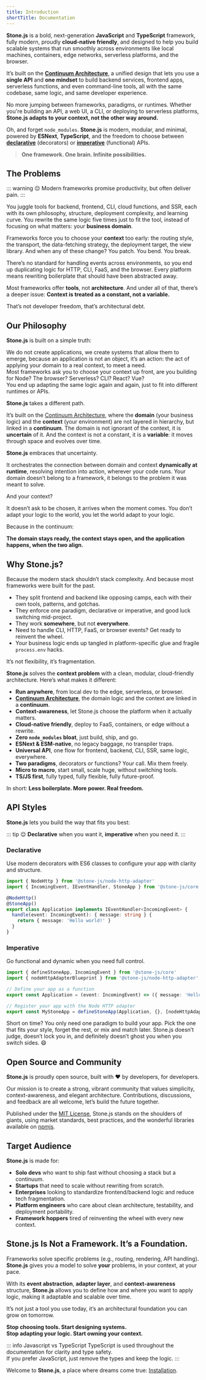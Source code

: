 ```yaml
---
title: Introduction
shortTitle: Documentation
---
```


**Stone.js** is a bold, next-generation **JavaScript** and **TypeScript** framework, fully modern, proudly **cloud-native friendly**, and designed to help you build scalable systems that run smoothly across environments like local machines, containers, edge networks, serverless platforms, and the browser.

It’s built on the [**Continuum Architecture**](./architecture/continuum.md), a unified design that lets you use a **single API** and **one mindset** to build backend services, frontend apps, serverless functions, and even command-line tools, all with the same codebase, same logic, and same developer experience.

No more jumping between frameworks, paradigms, or runtimes. Whether you're building an API, a web UI, a CLI, 
or deploying to serverless platforms, ****Stone.js** adapts to your context, not the other way around.**

Oh, and forget `node_modules`. **Stone.js** is modern, modular, and minimal, powered by **ESNext**, **TypeScript**, and the freedom to choose between [**declarative**](./architecture/paradigms.md#declarative-api) (decorators) or [**imperative**](./architecture/paradigms.md#imperative-api) (functional) APIs.

> **One framework. One brain. Infinite possibilities.**

## The Problems

::: warning 😔
Modern frameworks promise productivity, but often deliver pain.
:::

You juggle tools for backend, frontend, CLI, cloud functions, and SSR, each with its own philosophy, structure, deployment complexity, and learning curve. You rewrite the same logic five times just to fit the tool, instead of focusing on what matters: your **business domain**.

Frameworks force you to choose your **context** too early: the routing style, the transport, the data-fetching strategy, the deployment target, the view library. And when any of these change? You patch. You bend. You break.

There’s no standard for handling events across environments, so you end up duplicating logic for HTTP, CLI, FaaS, and the browser. Every platform means rewriting boilerplate that should have been abstracted away.

Most frameworks offer **tools**, not **architecture**.
And under all of that, there’s a deeper issue:
**Context is treated as a constant, not a variable.**

That’s not developer freedom, that’s architectural debt.

## Our Philosophy

**Stone.js** is built on a simple truth:

We do not create applications, 
we create systems that allow them to emerge,
because an application is not an object, it’s an action: the act of applying your domain to a real context, to meet a need.  
Most frameworks ask you to choose your context up front, are you building for Node? The browser? Serverless? CLI? React? Vue?  
You end up adapting the same logic again and again, just to fit into different runtimes or APIs.

**Stone.js** takes a different path.

It’s built on the [Continuum Architecture](./architecture/continuum.md), 
where the **domain** (your business logic) and the **context** (your environment) are not layered in hierarchy, but linked in a **continuum**.
The domain is not ignorant of the context, it is **uncertain** of it. 
And the context is not a constant, it is a **variable**: it moves through space and evolves over time.

**Stone.js** embraces that uncertainty.

It orchestrates the connection between domain and context **dynamically at runtime**, resolving intention into action, wherever your code runs.
Your domain doesn’t belong to a framework, it belongs to the problem it was meant to solve.

And your context?

It doesn’t ask to be chosen, it arrives when the moment comes. 
You don’t adapt your logic to the world, you let the world adapt to your logic.

Because in the continuum: 

**The domain stays ready, the context stays open, and the application happens, when the two align.**

## Why Stone.js?

Because the modern stack shouldn’t stack complexity.
And because most frameworks were built for the past.

- They split frontend and backend like opposing camps, each with their own tools, patterns, and gotchas.
- They enforce one paradigm, declarative or imperative, and good luck switching mid-project.
- They work **somewhere**, but not **everywhere**.
- Need to handle CLI, HTTP, FaaS, or browser events? Get ready to reinvent the wheel.
- Your business logic ends up tangled in platform-specific glue and fragile `process.env` hacks.

It’s not flexibility, it’s fragmentation.

**Stone.js** solves the **context problem** with a clean, modular, cloud-friendly architecture. Here’s what makes it different:

- **Run anywhere**, from local dev to the edge, serverless, or browser.
- [**Continuum Architecture**](./architecture/continuum.md), the domain logic and the context are linked in a **continuum**.
- **Context-awareness**, let Stone.js choose the platform when it actually matters.
- **Cloud-native friendly**, deploy to FaaS, containers, or edge without a rewrite.
- **Zero `node_modules` bloat**, just build, ship, and go.
- **ESNext & ESM-native**, no legacy baggage, no transpiler traps.
- **Universal API**, one flow for frontend, backend, CLI, SSR, same logic, everywhere.
- **Two paradigms**, decorators or functions? Your call. Mix them freely.
- **Micro to macro**, start small, scale huge, without switching tools.
- **TS/JS first**, fully typed, fully flexible, fully future-proof.

In short: **Less boilerplate. More power. Real freedom.**

## API Styles

**Stone.js** lets you build the way that fits you best:

::: tip 😌
**Declarative** when you want it, **imperative** when you need it.
:::

### **Declarative**

Use modern decorators with ES6 classes to configure your app with clarity and structure.

```ts
import { NodeHttp } from '@stone-js/node-http-adapter'
import { IncomingEvent, IEventHandler, StoneApp } from '@stone-js/core'

@NodeHttp()
@StoneApp()
export class Application implements IEventHandler<IncomingEvent> {
  handle(event: IncomingEvent): { message: string } {
    return { message: 'Hello world!' }
  }
}
```

### **Imperative**

Go functional and dynamic when you need full control.

```ts
import { defineStoneApp, IncomingEvent } from '@stone-js/core'
import { nodeHttpAdapterBlueprint } from '@stone-js/node-http-adapter'

// Define your app as a function
export const Application = (event: IncomingEvent) => ({ message: 'Hello world!' })

// Register your app with the Node HTTP adapter
export const MyStoneApp = defineStoneApp(Application, {}, [nodeHttpAdapterBlueprint])
```

Short on time? You only need one paradigm to build your app.
Pick the one that fits your style, forget the rest, or mix and match later.
Stone.js doesn’t judge, doesn’t lock you in, and definitely doesn’t ghost you when you switch sides. 😄

## Open Source and Community

**Stone.js** is proudly open source, built with ❤️ by developers, for developers.

Our mission is to create a strong, vibrant community that values simplicity, context-awareness, and elegant architecture. Contributions, discussions, and feedback are all welcome, let’s build the future together.

Published under the [MIT License](https://mit-license.org), Stone.js stands on the shoulders of giants, using market standards, best practices, and the wonderful libraries available on [npmjs](https://www.npmjs.com).

## Target Audience

**Stone.js** is made for:

- **Solo devs** who want to ship fast without choosing a stack but a continuum.
- **Startups** that need to scale without rewriting from scratch.
- **Enterprises** looking to standardize frontend/backend logic and reduce tech fragmentation.
- **Platform engineers** who care about clean architecture, testability, and deployment portability.
- **Framework hoppers** tired of reinventing the wheel with every new context.

## **Stone.js** Is Not a Framework. It’s a Foundation.

Frameworks solve specific problems (e.g., routing, rendering, API handling). **Stone.js** gives you a model to solve **your** problems, in your context, at your pace.

With its **event abstraction**, **adapter layer**, and **context-awareness** structure, **Stone.js** allows you to define how and where you want to apply logic, making it adaptable and scalable over time.

It’s not just a tool you use today, it’s an architectural foundation you can grow on tomorrow.

**Stop choosing tools. Start designing systems.**  
**Stop adapting your logic. Start owning your context.**

::: info Javascript vs TypeScript
TypeScript is used throughout the documentation for clarity and type safety.  
If you prefer JavaScript, just remove the types and keep the logic.
:::

Welcome to **Stone.js**, a place where dreams come true: [Installation](./getting-started/installation.md).
